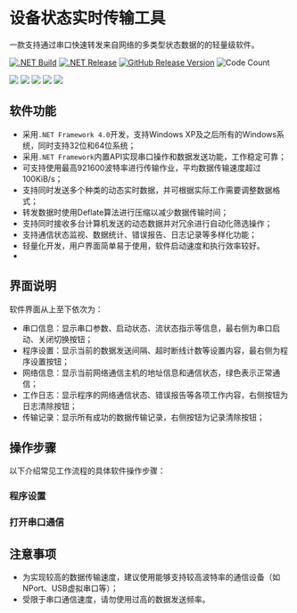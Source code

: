 # 设备状态实时传输工具

一款支持通过串口快速转发来自网络的多类型状态数据的的轻量级软件。

[![.NET Build](https://github.com/Shinerising/GraphDeliver/actions/workflows/dotnet-build.yml/badge.svg)](https://github.com/Shinerising/ComTransfer/actions/workflows/dotnet-build.yml)
[![.NET Release](https://github.com/Shinerising/GraphDeliver/actions/workflows/dotnet-release.yml/badge.svg)](https://github.com/Shinerising/ComTransfer/actions/workflows/dotnet-release.yml)
[![GitHub Release Version](https://img.shields.io/github/v/release/Shinerising/GraphDeliver)](https://github.com/Shinerising/ComTransfer/releases)
![Code Count](https://tokei.rs/b1/github/Shinerising/GraphDeliver)

![](https://img.shields.io/badge/Windows-0078D6?style=for-the-badge&logo=windows)
![](https://img.shields.io/badge/Visual%20Studio-5C2D91?style=for-the-badge&logo=visualstudio)
![](https://img.shields.io/badge/.NET%20Framework-512BD4?style=for-the-badge&logo=dotnet)
![](https://img.shields.io/badge/C%23-239120?style=for-the-badge&logo=csharp)
![](https://img.shields.io/badge/XAML-0C54C2?style=for-the-badge&logo=xaml)

## 软件功能

- 采用`.NET Framework 4.0`开发，支持Windows XP及之后所有的Windows系统，同时支持32位和64位系统；
- 采用`.NET Framework`内置API实现串口操作和数据发送功能，工作稳定可靠；
- 可支持使用最高921600波特率进行传输作业，平均数据传输速度超过100KiB/s；
- 支持同时发送多个种类的动态实时数据，并可根据实际工作需要调整数据格式；
- 转发数据时使用Deflate算法进行压缩以减少数据传输时间；
- 支持同时接收多台计算机发送的动态数据并对冗余进行自动化筛选操作；
- 支持通信状态监视、数据统计、错误报告、日志记录等多样化功能；
- 轻量化开发，用户界面简单易于使用，软件启动速度和执行效率较好。
- 
## 界面说明

软件界面从上至下依次为：

- 串口信息：显示串口参数、启动状态、流状态指示等信息，最右侧为串口启动、关闭切换按钮；
- 程序设置：显示当前的数据发送间隔、超时断线计数等设置内容，最右侧为程序设置按钮；
- 网络信息：显示当前网络通信主机的地址信息和通信状态，绿色表示正常通信；
- 工作日志：显示程序的网络通信状态、错误报告等各项工作内容，右侧按钮为日志清除按钮；
- 传输记录：显示所有成功的数据传输记录，右侧按钮为记录清除按钮；

## 操作步骤

以下介绍常见工作流程的具体软件操作步骤：

### 程序设置

### 打开串口通信

## 注意事项

- 为实现较高的数据传输速度，建议使用能够支持较高波特率的通信设备（如NPort、USB虚拟串口等）；
- 受限于串口通信速度，请勿使用过高的数据发送频率。
